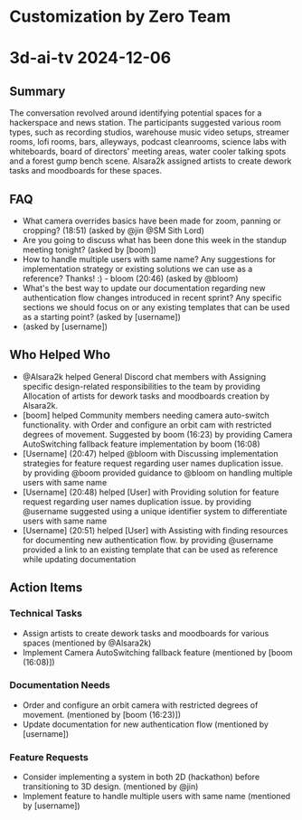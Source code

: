# Customization by Zero Team

# 3d-ai-tv 2024-12-06

## Summary
The conversation revolved around identifying potential spaces for a hackerspace and news station. The participants suggested various room types, such as recording studios, warehouse music video setups, streamer rooms, lofi rooms, bars, alleyways, podcast cleanrooms, science labs with whiteboards, board of directors' meeting areas, water cooler talking spots and a forest gump bench scene. Alsara2k assigned artists to create dework tasks and moodboards for these spaces.

## FAQ
- What camera overrides basics have been made for zoom, panning or cropping? (18:51) (asked by @jin @SM Sith Lord)
- Are you going to discuss what has been done this week in the standup meeting tonight? (asked by [boom])
- How to handle multiple users with same name? Any suggestions for implementation strategy or existing solutions we can use as a reference? Thanks! :) - bloom (20:46) (asked by @bloom)
- What's the best way to update our documentation regarding new authentication flow changes introduced in recent sprint? Any specific sections we should focus on or any existing templates that can be used as a starting point? (asked by [username])
-  (asked by [username])

## Who Helped Who
- @Alsara2k helped General Discord chat members with Assigning specific design-related responsibilities to the team by providing Allocation of artists for dework tasks and moodboards creation by Alsara2k.
- [boom] helped Community members needing camera auto-switch functionality. with Order and configure an orbit cam with restricted degrees of movement. Suggested by boom (16:23) by providing Camera AutoSwitching fallback feature implementation by boom (16:08)
- [Username] (20:47) helped @bloom with Discussing implementation strategies for feature request regarding user names duplication issue. by providing @boom provided guidance to @bloom on handling multiple users with same name
- [Username] (20:48) helped [User] with Providing solution for feature request regarding user names duplication issue. by providing @username suggested using a unique identifier system to differentiate users with same name
- [Username] (20:51) helped [User] with Assisting with finding resources for documenting new authentication flow. by providing @username provided a link to an existing template that can be used as reference while updating documentation

## Action Items

### Technical Tasks
- Assign artists to create dework tasks and moodboards for various spaces (mentioned by @Alsara2k)
- Implement Camera AutoSwitching fallback feature (mentioned by [boom (16:08)])

### Documentation Needs
- Order and configure an orbit camera with restricted degrees of movement. (mentioned by [boom (16:23)])
- Update documentation for new authentication flow (mentioned by [username])

### Feature Requests
- Consider implementing a system in both 2D (hackathon) before transitioning to 3D design. (mentioned by @jin)
- Implement feature to handle multiple users with same name (mentioned by [username])